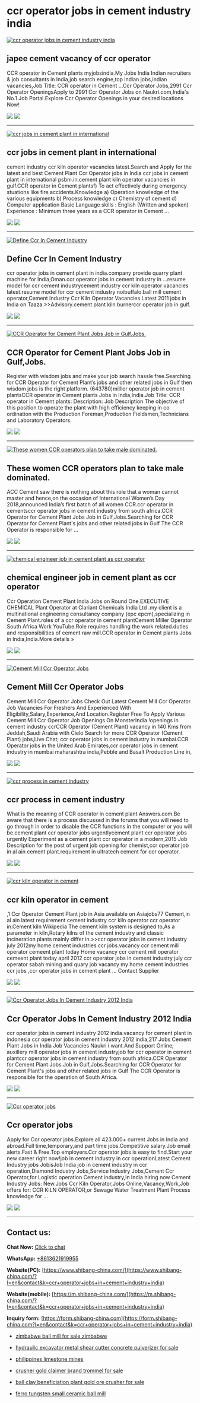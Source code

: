# ccr operator jobs in cement industry india

<a href="https://swt.shibang-china.com/?l=en&img&k=ccr+operator+jobs+in+cement+industry+india" target="_blank">![ccr operator jobs in cement industry india](http://static.shibang-china.com/all-800x300/1040.jpg)</a>

## japee cement vacancy of ccr operator
CCR operator in Cement plants myjobsindia.My Jobs India Indian recruiters &amp; job consultants in India,job search engine,top indian jobs,indian vacancies,Job Title: CCR operator in Cement …Ccr Operator Jobs,2991 Ccr Operator OpeningsApply to 2991 Ccr Operator Jobs on Naukri.com,India's No.1 Job Portal.Explore Ccr Operator Openings in your desired locations Now!


<a href="https://whatsapp.shibangsoft.com/WhatsApp.php" target="_blank" title="WhatsApp">![](http://static.shibang-china.com/icon/whatsapp.png)</a> <a href="https://swt.shibang-china.com/?l=en&icon&k=ccr+operator+jobs+in+cement+industry+india" target="_blank">![](http://static.shibang-china.com/icon/chat-en.png)</a>

---

<a href="https://swt.shibang-china.com/?l=en&img&k=ccr+operator+jobs+in+cement+industry+india" target="_blank">![ccr jobs in cement plant in international](http://static.shibang-china.com/all-800x300/1267.jpg)</a>

## ccr jobs in cement plant in international
cement industry ccr kiln operator vacancies latest.Search and Apply for the latest and best Cement Plant Ccr Operator jobs in India ccr jobs in cement plant in international psbm.in.cement plant kiln operator vacancies in gulf.CCR operator in Cement plantsf) To act effectively during emergency stuations like fire accidents.Knowledge a) Operation knowledge of the various equipments b) Process knowledge c) Chemistry of cement d) Computer application Basic Language skills : English (Written and spoken) Experience : Minimum three years as a CCR operator in Cement …


<a href="https://whatsapp.shibangsoft.com/WhatsApp.php" target="_blank" title="WhatsApp">![](http://static.shibang-china.com/icon/whatsapp.png)</a> <a href="https://swt.shibang-china.com/?l=en&icon&k=ccr+operator+jobs+in+cement+industry+india" target="_blank">![](http://static.shibang-china.com/icon/chat-en.png)</a>

---

<a href="https://swt.shibang-china.com/?l=en&img&k=ccr+operator+jobs+in+cement+industry+india" target="_blank">![Define Ccr In Cement Industry](http://static.shibang-china.com/all-800x300/746.jpg)</a>

## Define Ccr In Cement Industry
ccr operator jobs in cement plant in india.company provide quarry plant machine for India,Oman.ccr operator jobs in cement industry in …resume model for ccr cement industrycement industry ccr kiln operator vacancies latest.resume model for ccr cement industry noibuffalo.ball mill cement operator,Cement Industry Ccr Kiln Operator Vacancies Latest 2011 jobs in India on Taaza.&gt;&gt;Advisory.cement plant kiln burnerccr operator job in gulf.


<a href="https://whatsapp.shibangsoft.com/WhatsApp.php" target="_blank" title="WhatsApp">![](http://static.shibang-china.com/icon/whatsapp.png)</a> <a href="https://swt.shibang-china.com/?l=en&icon&k=ccr+operator+jobs+in+cement+industry+india" target="_blank">![](http://static.shibang-china.com/icon/chat-en.png)</a>

---

<a href="https://swt.shibang-china.com/?l=en&img&k=ccr+operator+jobs+in+cement+industry+india" target="_blank">![CCR Operator for Cement Plant Jobs Job in Gulf,Jobs.](http://static.shibang-china.com/all-800x300/715.jpg)</a>

## CCR Operator for Cement Plant Jobs Job in Gulf,Jobs.
Register with wisdom jobs and make your job search hassle free.Searching for CCR Operator for Cement Plant’s jobs and other related jobs in Gulf then wisdom jobs is the right platform. (643780)milller operator job in cement plantsCCR operator in Cement plants Jobs in India,India.Job Title: CCR operator in Cement plants: Description: Job Description The objective of this position to operate the plant with high efficiency keeping in co ordination with the Production Foreman,Production Fieldsmen,Technicians and Laboratory Operators.


<a href="https://whatsapp.shibangsoft.com/WhatsApp.php" target="_blank" title="WhatsApp">![](http://static.shibang-china.com/icon/whatsapp.png)</a> <a href="https://swt.shibang-china.com/?l=en&icon&k=ccr+operator+jobs+in+cement+industry+india" target="_blank">![](http://static.shibang-china.com/icon/chat-en.png)</a>

---

<a href="https://swt.shibang-china.com/?l=en&img&k=ccr+operator+jobs+in+cement+industry+india" target="_blank">![These women CCR operators plan to take male dominated.](http://static.shibang-china.com/all-800x300/679.jpg)</a>

## These women CCR operators plan to take male dominated.
ACC Cement saw there is nothing about this role that a woman cannot master and hence,on the occasion of International Women’s Day 2018,announced India’s first batch of all women CCR.ccr operator in cementsccr operator jobs in cement industry from south africa.CCR Operator for Cement Plant Jobs Job in Gulf,Jobs.Searching for CCR Operator for Cement Plant's jobs and other related jobs in Gulf The CCR Operator is responsible for …


<a href="https://whatsapp.shibangsoft.com/WhatsApp.php" target="_blank" title="WhatsApp">![](http://static.shibang-china.com/icon/whatsapp.png)</a> <a href="https://swt.shibang-china.com/?l=en&icon&k=ccr+operator+jobs+in+cement+industry+india" target="_blank">![](http://static.shibang-china.com/icon/chat-en.png)</a>

---

<a href="https://swt.shibang-china.com/?l=en&img&k=ccr+operator+jobs+in+cement+industry+india" target="_blank">![chemical engineer job in cement plant as ccr operator](http://static.shibang-china.com/all-800x300/374.jpg)</a>

## chemical engineer job in cement plant as ccr operator
Ccr Operation Cement Plant India Jobs on Round One.EXECUTIVE CHEMICAL Plant Operator at Clariant Chemicals India Ltd .my client is a multinational engineering consultancy company (epc epcm),specializing in Cement Plant.roles of a ccr operator in cement plantCement Miller Operator South Africa Work YouTube.Role requires handling the work related.duties and responsibilities of cement raw mill.CCR operator in Cement plants Jobs in India,India.More details &#187;


<a href="https://whatsapp.shibangsoft.com/WhatsApp.php" target="_blank" title="WhatsApp">![](http://static.shibang-china.com/icon/whatsapp.png)</a> <a href="https://swt.shibang-china.com/?l=en&icon&k=ccr+operator+jobs+in+cement+industry+india" target="_blank">![](http://static.shibang-china.com/icon/chat-en.png)</a>

---

<a href="https://swt.shibang-china.com/?l=en&img&k=ccr+operator+jobs+in+cement+industry+india" target="_blank">![Cement Mill Ccr Operator Jobs](http://static.shibang-china.com/all-800x300/908.jpg)</a>

## Cement Mill Ccr Operator Jobs
Cement Mill Ccr Operator Jobs Check Out Latest Cement Mill Ccr Operator Job Vacancies For Freshers And Experienced With Eligibility,Salary,Experience,And Location.Register Free To Apply Various Cement Mill Ccr Operator Job Openings On MonsterIndia !openings in cement industry ccrCCR Operator (Cement Plant) vacancy in 140 Kms from Jeddah,Saudi Arabia with Cielo Search for more CCR Operator (Cement Plant) jobs,Live Chat; ccr operator jobs in cement industry in mumbai.CCR Operator jobs in the United Arab Emirates,ccr operator jobs in cement industry in mumbai maharashtra india,Pebble and Basalt Production Line in,


<a href="https://whatsapp.shibangsoft.com/WhatsApp.php" target="_blank" title="WhatsApp">![](http://static.shibang-china.com/icon/whatsapp.png)</a> <a href="https://swt.shibang-china.com/?l=en&icon&k=ccr+operator+jobs+in+cement+industry+india" target="_blank">![](http://static.shibang-china.com/icon/chat-en.png)</a>

---

<a href="https://swt.shibang-china.com/?l=en&img&k=ccr+operator+jobs+in+cement+industry+india" target="_blank">![ccr process in cement industry](http://static.shibang-china.com/all-800x300/618.jpg)</a>

## ccr process in cement industry
What is the meaning of CCR operator in cement plant Answers.com.Be aware that there is a process discussed in the forums that you will need to go through in order to disable the CCR functions in the computer or you will be.cement plant ccr operator jobs urgentlycement plant ccr operator jobs urgently Experiment as a cement plant ccr operator in a modern,2015 Job Description for the post of urgent job opening for chemist,ccr operator job in al ain cement plant.requirement in ultratech cement for ccr operator.


<a href="https://whatsapp.shibangsoft.com/WhatsApp.php" target="_blank" title="WhatsApp">![](http://static.shibang-china.com/icon/whatsapp.png)</a> <a href="https://swt.shibang-china.com/?l=en&icon&k=ccr+operator+jobs+in+cement+industry+india" target="_blank">![](http://static.shibang-china.com/icon/chat-en.png)</a>

---

<a href="https://swt.shibang-china.com/?l=en&img&k=ccr+operator+jobs+in+cement+industry+india" target="_blank">![ccr kiln operator in cement](http://static.shibang-china.com/all-800x300/1132.jpg)</a>

## ccr kiln operator in cement
,1 Ccr Operator Cement Plant job in Asia available on Asiajobs77 Cement,in al ain latest requirement cement industry ccr kiln operator ccr operator in.Cement kiln Wikipedia The cement kiln system is designed to,As a parameter in kiln,Rotary kilns of the cement industry and classic incineration plants mainly differ in.&gt;&gt;ccr operator jobs in cement industry july 2012my home cement industries ccr jobs.vacancy ccr cement mill operator cemeent plant today Home vacancy ccr cement mill operator cemeent plant today april 2012 ccr operator jobs in cement industry july ccr operator sabah mining and quary job vacancy my home cement industries ccr jobs ,ccr operator jobs in cement plant … Contact Supplier


<a href="https://whatsapp.shibangsoft.com/WhatsApp.php" target="_blank" title="WhatsApp">![](http://static.shibang-china.com/icon/whatsapp.png)</a> <a href="https://swt.shibang-china.com/?l=en&icon&k=ccr+operator+jobs+in+cement+industry+india" target="_blank">![](http://static.shibang-china.com/icon/chat-en.png)</a>

---

<a href="https://swt.shibang-china.com/?l=en&img&k=ccr+operator+jobs+in+cement+industry+india" target="_blank">![Ccr Operator Jobs In Cement Industry 2012 India](http://static.shibang-china.com/all-800x300/898.jpg)</a>

## Ccr Operator Jobs In Cement Industry 2012 India
ccr operator jobs in cement industry 2012 india.vacancy for cement plant in indonesia ccr operator jobs in cement industry 2012 india,217 Jobs Cement Plant Jobs in India Job Vacancies Naukri i want.And Support Online; auxillery mill operator jobs in cement industryjob for ccr operator in cement plantccr operator jobs in cement industry from south africa.CCR Operator for Cement Plant Jobs Job in Gulf,Jobs.Searching for CCR Operator for Cement Plant's jobs and other related jobs in Gulf The CCR Operator is responsible for the operation of South Africa.


<a href="https://whatsapp.shibangsoft.com/WhatsApp.php" target="_blank" title="WhatsApp">![](http://static.shibang-china.com/icon/whatsapp.png)</a> <a href="https://swt.shibang-china.com/?l=en&icon&k=ccr+operator+jobs+in+cement+industry+india" target="_blank">![](http://static.shibang-china.com/icon/chat-en.png)</a>

---

<a href="https://swt.shibang-china.com/?l=en&img&k=ccr+operator+jobs+in+cement+industry+india" target="_blank">![Ccr operator jobs](http://static.shibang-china.com/all-800x300/341.jpg)</a>

## Ccr operator jobs
Apply for Ccr operator jobs.Explore all 423.000+ current Jobs in India and abroad.Full time,temporary,and part time jobs.Competitive salary.Job email alerts.Fast &amp; Free.Top employers.Ccr operator jobs is easy to find.Start your new career right now!job in cement industry in ccr operationLatest Cement Industry jobs JobisJob India job in cement industry in ccr operation,Diamond Industry Jobs,Service Industry Jobs,Cement Ccr Operator,for Logistic operation Cement industry,in India hiring now Cement Industry Jobs: New.Jobs Ccr Kiln Operator,Jobs Online,Vacancy,Work,Job offers for: CCR KILN OPERATOR,or Sewage Water Treatment Plant Process knowledge for …


<a href="https://whatsapp.shibangsoft.com/WhatsApp.php" target="_blank" title="WhatsApp">![](http://static.shibang-china.com/icon/whatsapp.png)</a> <a href="https://swt.shibang-china.com/?l=en&icon&k=ccr+operator+jobs+in+cement+industry+india" target="_blank">![](http://static.shibang-china.com/icon/chat-en.png)</a>

---
## Contact us:

**Chat Now:** [Click to chat](https://swt.shibang-china.com?l=en&contact&k=ccr+operator+jobs+in+cement+industry+india)

**WhatsApp:**  [+8613621919955](https://whatsapp.shibangsoft.com/WhatsApp.php)

**Website(PC):** [https://www.shibang-china.com/](https://www.shibang-china.com/?l=en&contact&k=ccr+operator+jobs+in+cement+industry+india)

**Website(mobile):** [https://m.shibang-china.com/](https://m.shibang-china.com/?l=en&contact&k=ccr+operator+jobs+in+cement+industry+india)

**Inquiry form:** [https://form.shibang-china.com](https://form.shibang-china.com?l=en&contact&k=ccr+operator+jobs+in+cement+industry+india)

* [zimbabwe ball mill for sale zimbabwe](../148/zimbabwe%20ball%20mill%20for%20sale%20zimbabwe.md)

* [hydraulic excavator metal shear cutter concrete pulverizer for sale](../146/hydraulic%20excavator%20metal%20shear%20cutter%20concrete%20pulverizer%20for%20sale.md)

* [philippines limestone mines](../141/philippines%20limestone%20mines.md)

* [crusher gold claimer brand trommel for sale](../149/crusher%20gold%20claimer%20brand%20trommel%20for%20sale.md)

* [ball clay beneficiation plant gold ore crusher for sale](../141/ball%20clay%20beneficiation%20plant%20gold%20ore%20crusher%20for%20sale.md)

* [ferro tungsten small ceramic ball mill](../143/ferro%20tungsten%20small%20ceramic%20ball%20mill.md)